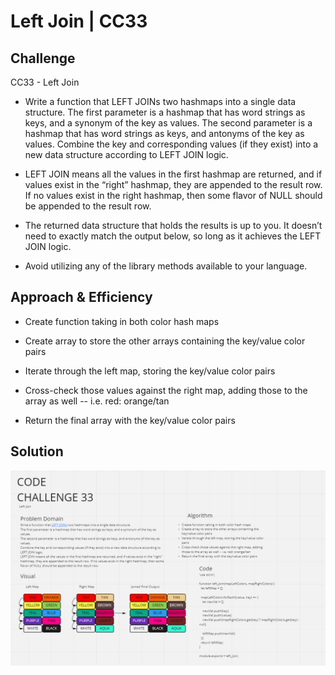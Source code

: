 # Left Join | CC33

## Challenge
CC33 - Left Join

- Write a function that LEFT JOINs two hashmaps into a single data structure.
The first parameter is a hashmap that has word strings as keys, and a synonym of the key as values.
The second parameter is a hashmap that has word strings as keys, and antonyms of the key as values.
Combine the key and corresponding values (if they exist) into a new data structure according to LEFT JOIN logic.

- LEFT JOIN means all the values in the first hashmap are returned, and if values exist in the “right” hashmap, they are appended to the result row. If no values exist in the right hashmap, then some flavor of NULL should be appended to the result row.

- The returned data structure that holds the results is up to you. It doesn’t need to exactly match the output below, so long as it achieves the LEFT JOIN logic.

- Avoid utilizing any of the library methods available to your language.

## Approach & Efficiency
- Create function taking in both color hash maps

- Create array to store the other arrays containing the key/value color pairs

- Iterate through the left map, storing the key/value color pairs

- Cross-check those values against the right map, adding those to the array as well -- i.e. red: orange/tan

- Return the final array with the key/value color pairs

## Solution
![WhiteBoard](CC33.PNG)